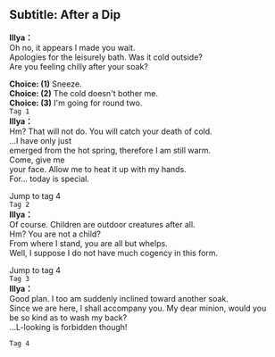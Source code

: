 # 

  
## Subtitle: After a Dip
  
**Illya：**  
Oh no, it appears I made you wait.  
Apologies for the leisurely bath. Was it cold outside?  
Are you feeling chilly after your soak?  
  
**Choice: (1)**  Sneeze.  
**Choice: (2)**  The cold doesn't bother me.  
**Choice: (3)**  I'm going for round two.  
`Tag 1`  
**Illya：**  
Hm? That will not do. You will catch your death of cold.  
...I have only just  
emerged from the hot spring, therefore I am still warm.  
Come, give me  
your face. Allow me to heat it up with my hands.  
For... today is special.  
  
Jump to tag 4  
`Tag 2`  
**Illya：**  
Of course. Children are outdoor creatures after all.  
Hm? You are not a child?  
From where I stand, you are all but whelps.  
Well, I suppose I do not have much cogency in this form.  
  
Jump to tag 4  
`Tag 3`  
**Illya：**  
Good plan. I too am suddenly inclined toward another soak.  
Since we are here, I shall accompany you. My dear minion, would you  
be so kind as to wash my back?  
...L-looking is forbidden though!  
  
`Tag 4`  
